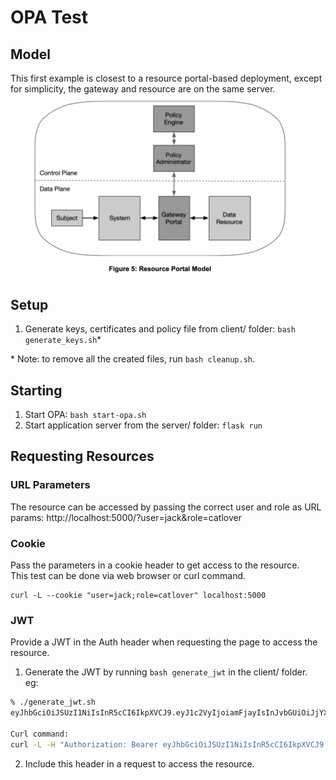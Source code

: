# OPA Test

## Model
This first example is closest to a resource portal-based deployment, except for simplicity, the gateway and resource are on the same server.
![](img/2022-07-02-18-05-30.png)

## Setup
1. Generate keys, certificates and policy file from client/ folder: `bash generate_keys.sh`*

\* Note: to remove all the created files, run `bash cleanup.sh`.

## Starting
1. Start OPA: `bash start-opa.sh`
2. Start application server from the server/ folder: `flask run`

## Requesting Resources

### URL Parameters
The resource can be accessed by passing the correct user and role as URL params:
http://localhost:5000/?user=jack&role=catlover  

### Cookie
Pass the parameters in a cookie header to get access to the resource.  
This test can be done via web browser or curl command.
```
curl -L --cookie "user=jack;role=catlover" localhost:5000
```
  
### JWT
Provide a JWT in the Auth header when requesting the page to access the resource.
1. Generate the JWT by running `bash generate_jwt` in the client/ folder.  
eg:
```bash
% ./generate_jwt.sh
eyJhbGciOiJSUzI1NiIsInR5cCI6IkpXVCJ9.eyJ1c2VyIjoiamFjayIsInJvbGUiOiJjYXRsb3ZlciJ9.cYHFWKEEJV7KEQCPYwcA-Yk58S-EwFEbjw-jbFTDZY34ynHd4g02gq25-W1KlMp2e62AkNuAzDIK7QU-R73fBSPYMKM1pugTIoMBFOpQED24APZPYnvw9faqoxAydhFrkCKRc9Hj7MZopdk2mP9M094i6UVXsO4uCwcbKkPO_7_LW_E5bWxoN7qHYB-58Q9uZNTYuk6KdXuhusUJQ2aLHIupJOGtpCK5m2-RyvCK0UClrIuWsCFvOFZBHEkVDfAcM0YuLQLKbxbxDvH5moiUr3GyMbJrCer1luXzC2Fqm0n6g1dIoG18yC4buHQePYyC4u4310N4BaTFg_-D1LVcPw

Curl command:
curl -L -H "Authorization: Bearer eyJhbGciOiJSUzI1NiIsInR5cCI6IkpXVCJ9.eyJ1c2VyIjoiamFjayIsInJvbGUiOiJjYXRsb3ZlciJ9.cYHFWKEEJV7KEQCPYwcA-Yk58S-EwFEbjw-jbFTDZY34ynHd4g02gq25-W1KlMp2e62AkNuAzDIK7QU-R73fBSPYMKM1pugTIoMBFOpQED24APZPYnvw9faqoxAydhFrkCKRc9Hj7MZopdk2mP9M094i6UVXsO4uCwcbKkPO_7_LW_E5bWxoN7qHYB-58Q9uZNTYuk6KdXuhusUJQ2aLHIupJOGtpCK5m2-RyvCK0UClrIuWsCFvOFZBHEkVDfAcM0YuLQLKbxbxDvH5moiUr3GyMbJrCer1luXzC2Fqm0n6g1dIoG18yC4buHQePYyC4u4310N4BaTFg_-D1LVcPw" localhost:5000
```

2. Include this header in a request to access the resource.
